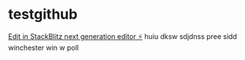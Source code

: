 # testgithub

[Edit in StackBlitz next generation editor ⚡️](https://stackblitz.com/~/github.com/Brunocorpltd/testgithub)
huiu
dksw
sdjdnss
pree
sidd
winchester
win
w
poll
